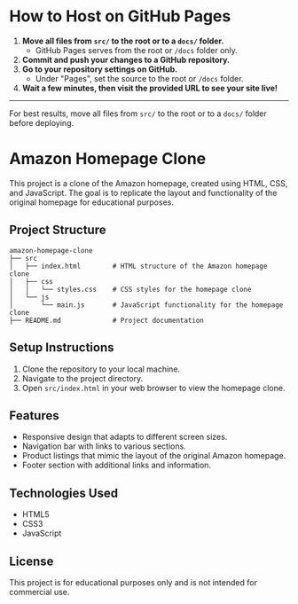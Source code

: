 # How to Host on GitHub Pages

1. **Move all files from `src/` to the root or to a `docs/` folder.**
	- GitHub Pages serves from the root or `/docs` folder only.
2. **Commit and push your changes to a GitHub repository.**
3. **Go to your repository settings on GitHub.**
	- Under "Pages", set the source to the root or `/docs` folder.
4. **Wait a few minutes, then visit the provided URL to see your site live!**

---

For best results, move all files from `src/` to the root or to a `docs/` folder before deploying.
# Amazon Homepage Clone

This project is a clone of the Amazon homepage, created using HTML, CSS, and JavaScript. The goal is to replicate the layout and functionality of the original homepage for educational purposes.

## Project Structure

```
amazon-homepage-clone
├── src
│   ├── index.html        # HTML structure of the Amazon homepage clone
│   ├── css
│   │   └── styles.css    # CSS styles for the homepage clone
│   └── js
│       └── main.js       # JavaScript functionality for the homepage clone
├── README.md             # Project documentation
```

## Setup Instructions

1. Clone the repository to your local machine.
2. Navigate to the project directory.
3. Open `src/index.html` in your web browser to view the homepage clone.

## Features

- Responsive design that adapts to different screen sizes.
- Navigation bar with links to various sections.
- Product listings that mimic the layout of the original Amazon homepage.
- Footer section with additional links and information.

## Technologies Used

- HTML5
- CSS3
- JavaScript

## License

This project is for educational purposes only and is not intended for commercial use.